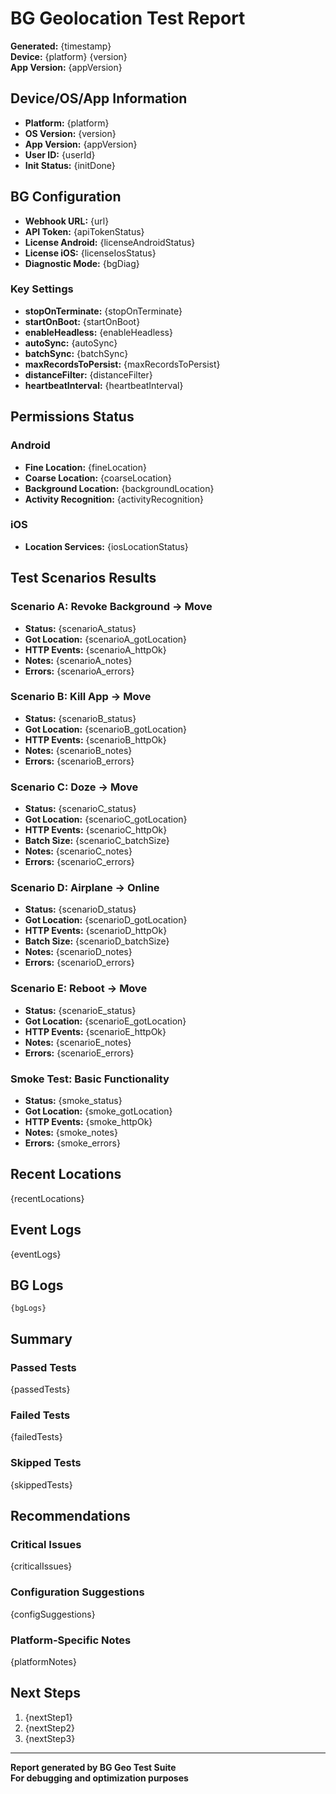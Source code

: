 # BG Geolocation Test Report

**Generated:** {timestamp}  
**Device:** {platform} {version}  
**App Version:** {appVersion}

## Device/OS/App Information

- **Platform:** {platform}
- **OS Version:** {version}
- **App Version:** {appVersion}
- **User ID:** {userId}
- **Init Status:** {initDone}

## BG Configuration

- **Webhook URL:** {url}
- **API Token:** {apiTokenStatus}
- **License Android:** {licenseAndroidStatus}
- **License iOS:** {licenseIosStatus}
- **Diagnostic Mode:** {bgDiag}

### Key Settings
- **stopOnTerminate:** {stopOnTerminate}
- **startOnBoot:** {startOnBoot}
- **enableHeadless:** {enableHeadless}
- **autoSync:** {autoSync}
- **batchSync:** {batchSync}
- **maxRecordsToPersist:** {maxRecordsToPersist}
- **distanceFilter:** {distanceFilter}
- **heartbeatInterval:** {heartbeatInterval}

## Permissions Status

### Android
- **Fine Location:** {fineLocation}
- **Coarse Location:** {coarseLocation}
- **Background Location:** {backgroundLocation}
- **Activity Recognition:** {activityRecognition}

### iOS
- **Location Services:** {iosLocationStatus}

## Test Scenarios Results

### Scenario A: Revoke Background → Move
- **Status:** {scenarioA_status}
- **Got Location:** {scenarioA_gotLocation}
- **HTTP Events:** {scenarioA_httpOk}
- **Notes:** {scenarioA_notes}
- **Errors:** {scenarioA_errors}

### Scenario B: Kill App → Move
- **Status:** {scenarioB_status}
- **Got Location:** {scenarioB_gotLocation}
- **HTTP Events:** {scenarioB_httpOk}
- **Notes:** {scenarioB_notes}
- **Errors:** {scenarioB_errors}

### Scenario C: Doze → Move
- **Status:** {scenarioC_status}
- **Got Location:** {scenarioC_gotLocation}
- **HTTP Events:** {scenarioC_httpOk}
- **Batch Size:** {scenarioC_batchSize}
- **Notes:** {scenarioC_notes}
- **Errors:** {scenarioC_errors}

### Scenario D: Airplane → Online
- **Status:** {scenarioD_status}
- **Got Location:** {scenarioD_gotLocation}
- **HTTP Events:** {scenarioD_httpOk}
- **Batch Size:** {scenarioD_batchSize}
- **Notes:** {scenarioD_notes}
- **Errors:** {scenarioD_errors}

### Scenario E: Reboot → Move
- **Status:** {scenarioE_status}
- **Got Location:** {scenarioE_gotLocation}
- **HTTP Events:** {scenarioE_httpOk}
- **Notes:** {scenarioE_notes}
- **Errors:** {scenarioE_errors}

### Smoke Test: Basic Functionality
- **Status:** {smoke_status}
- **Got Location:** {smoke_gotLocation}
- **HTTP Events:** {smoke_httpOk}
- **Notes:** {smoke_notes}
- **Errors:** {smoke_errors}

## Recent Locations

{recentLocations}

## Event Logs

{eventLogs}

## BG Logs

```
{bgLogs}
```

## Summary

### Passed Tests
{passedTests}

### Failed Tests
{failedTests}

### Skipped Tests
{skippedTests}

## Recommendations

### Critical Issues
{criticalIssues}

### Configuration Suggestions
{configSuggestions}

### Platform-Specific Notes
{platformNotes}

## Next Steps

1. {nextStep1}
2. {nextStep2}
3. {nextStep3}

---

**Report generated by BG Geo Test Suite**  
**For debugging and optimization purposes**
